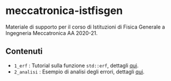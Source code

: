 # meccatronica-istfisgen

Materiale di supporto per il corso di Istituzioni di Fisica Generale a Ingegneria Meccatronica AA 2020-21.

## Contenuti

- `1_erf` : Tutorial sulla funzione `std::erf`, dettagli [qui](1_erf/).
- `2_analisi` : Esempio di analisi degli errori, dettagli [qui](2_analisi/).
